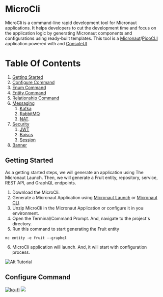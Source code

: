 # MicroCli
MicroCli is a command-line rapid development tool for Micronaut applications. It helps developers to cut the development time and focus on the application logic by generating Micronaut components and configurations using ready-built templates. This tool is a [Micronaut](https://github.com/micronaut-projects)/[PicoCLI](https://github.com/remkop/picocli) application powered with and [ConsoleUI](https://github.com/awegmann/consoleui)



# Table Of Contents
1. [Getting Started](#started)
2. [Configure Command](#configure)
3. [Enum Command](#enum)
4. [Entity Command](#entity)
5. [Relationship Command](#relationship)
6. [Messaging](#messaging)
    1. [Kafka](#kafka)
    2. [RabbitMQ](#rabbitmq)
    3. [NAT](#nat). 
7. [Security](#security)
    1. [JWT](#jwt)
    2. [Baiscs](#basicsecurity)
    3. [Session](#session)
8. [Banner](#banners)








<a name="started"> </a>
## Getting Started

As a getting started steps, we will generate an application using The Micronaut Launch. Then, we will generate a Fruit entity, repository, service, REST API, and GraphQL endpoints.

1. Download the MicroCli. 
2. Generate a Micronaut Application using [Micronaut Launch](https://launch.micronaut.io) or [Micronaut CLI](https://micronaut.io/download/). 
3. Unzip MicroCli in the Micronaut Application or configure it in you environment.  
4. Open the Terminal/Command Prompt. And, navigate to the project's directory. 
5. Run this command to start generating the Fruit entity
```shell
mc entity -e fruit --graphql
```



6. MicroCli application will launch. And, it will start with configuration process. 

![Alt Tutorial](https://github.com/hashimati/MicroCli/blob/master/MicroCli%20Demo.gif)


<a name="configure"></a>
## Configure Command

[![ko-fi](https://ko-fi.com/img/githubbutton_sm.svg)](https://ko-fi.com/P5P411AKC)
<a href="https://www.buymeacoffee.com/hashimati"><img src="https://img.buymeacoffee.com/button-api/?text=Buy me a coffee&emoji=&slug=hashimati&button_colour=BD5FFF&font_colour=ffffff&font_family=Cookie&outline_colour=000000&coffee_colour=FFDD00"></a>

